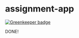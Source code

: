 # assignment-app

[![Greenkeeper badge](https://badges.greenkeeper.io/agauniyal/assignment-app.svg)](https://greenkeeper.io/)

DONE!
